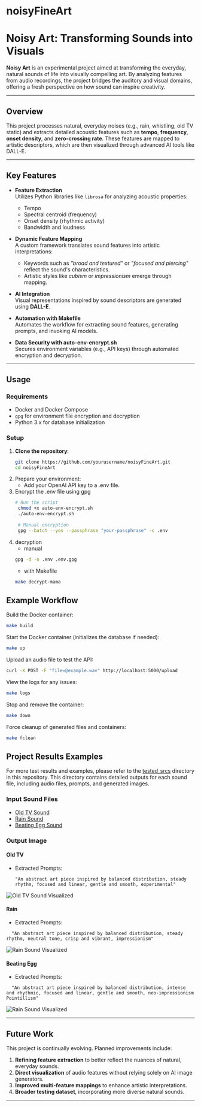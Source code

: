 # noisyFineArt

# Noisy Art: Transforming Sounds into Visuals

**Noisy Art** is an experimental project aimed at transforming the everyday, natural sounds of life into visually compelling art. By analyzing features from audio recordings, the project bridges the auditory and visual domains, offering a fresh perspective on how sound can inspire creativity.

---

## Overview

This project processes natural, everyday noises (e.g., rain, whistling, old TV static) and extracts detailed acoustic features such as **tempo**, **frequency**, **onset density**, and **zero-crossing rate**. These features are mapped to artistic descriptors, which are then visualized through advanced AI tools like DALL-E.

---

## Key Features

- **Feature Extraction**  
  Utilizes Python libraries like `librosa` for analyzing acoustic properties:
  - Tempo
  - Spectral centroid (frequency)
  - Onset density (rhythmic activity)
  - Bandwidth and loudness  

- **Dynamic Feature Mapping**  
  A custom framework translates sound features into artistic interpretations:
  - Keywords such as *"broad and textured"* or *"focused and piercing"* reflect the sound's characteristics.
  - Artistic styles like *cubism* or *impressionism* emerge through mapping.

- **AI Integration**  
  Visual representations inspired by sound descriptors are generated using **DALL-E**.

- **Automation with Makefile**  
  Automates the workflow for extracting sound features, generating prompts, and invoking AI models.

- **Data Security with auto-env-encrypt.sh**  
  Secures environment variables (e.g., API keys) through automated encryption and decryption.

---

## Usage

### Requirements
- Docker and Docker Compose
- `gpg` for environment file encryption and decryption
- Python 3.x for database initialization

### Setup
1. **Clone the repository**:  
   ```bash
   git clone https://github.com/yourusername/noisyFineArt.git
   cd noisyFineArt
2. Prepare your environment:
   - Add your OpenAI API key to a .env file.
3. Encrypt the .env file using gpg
   ```bash
   # Run the script
    chmod +x auto-env-encrypt.sh
    ./auto-env-encrypt.sh
    
    # Manual encryption
    gpg --batch --yes --passphrase "your-passphrase" -c .env
   ```
4. decryption
   - manual
   ```bash
   gpg -d -o .env .env.gpg
   ```
   - with Makefile
   ```bash
   make decrypt-mama
   ```
   

   

## Example Workflow
Build the Docker container:

```bash
make build
```
Start the Docker container (initializes the database if needed):

```bash
make up
```
Upload an audio file to test the API:

```bash
curl -X POST -F "file=@example.wav" http://localhost:5000/upload
```
View the logs for any issues:

```bash
make logs
```
Stop and remove the container:

```bash
make down
```

Force cleanup of generated files and containers:
  ```bash
  make fclean
```


## Project Results Examples
  For more test results and examples, please refer to the [tested_srcs](tested_srcs/) directory in this repository. This directory contains detailed outputs for each sound file, including audio files, prompts, and generated images.

### Input Sound Files
- [Old TV Sound](https://coisu.github.io/noisyFineArt/sounds/1/)
- [Rain Sound](https://coisu.github.io/noisyFineArt/sounds/2/)
- [Beating Egg Sound](https://coisu.github.io/noisyFineArt/sounds/3/)


### Output Image
#### Old TV
- Extracted Prompts:
  ```
  "An abstract art piece inspired by balanced distribution, steady rhythm, focused and linear, gentle and smooth, experimental"
  ```
  
![Old TV Sound Visualized](tested_srcs/000027/result_image.png)

#### Rain
- Extracted Prompts:
```
  "An abstract art piece inspired by balanced distribution, steady rhythm, neutral tone, crisp and vibrant, impressionism"
```

![Rain Sound Visualized](tested_srcs/000002/result_image.png)

#### Beating Egg
- Extracted Prompts:
```
  "An abstract art piece inspired by balanced distribution, intense and rhythmic, focused and linear, gentle and smooth, neo-impressionism Pointillism"
```

![Rain Sound Visualized](tested_srcs/000015/result_image.png)


---

## Future Work

This project is continually evolving. Planned improvements include:

1. **Refining feature extraction** to better reflect the nuances of natural, everyday sounds.
2. **Direct visualization** of audio features without relying solely on AI image generators.
3. **Improved multi-feature mappings** to enhance artistic interpretations.
4. **Broader testing dataset**, incorporating more diverse natural sounds.

---
